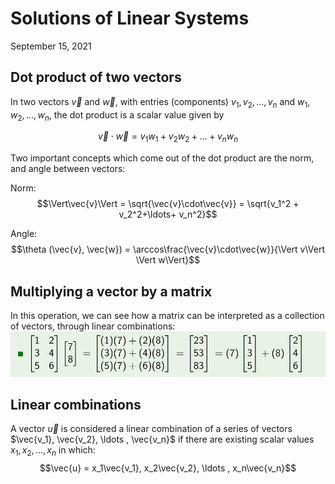 # Solutions of Linear Systems
September 15, 2021

## Dot product of two vectors
In two vectors $\vec{v}$ and $\vec{w}$, with entries (components) $v_1, v_2,\ldots, v_n$ and $w_1, w_2,\ldots, w_n$, the dot product is a scalar value given by

$$\vec{v}\cdot\vec{w} = v_1w_1 + v_2w_2 + \ldots+ v_nw_n$$

Two important concepts which come out of the dot product are the norm, and angle between vectors:

Norm:  
$$\Vert\vec{v}\Vert = \sqrt{\vec{v}\cdot\vec{v}} = \sqrt{v_1^2 + v_2^2+\ldots+ v_n^2}$$

Angle:  
$$\theta (\vec{v}, \vec{w}) = \arccos\frac{\vec{v}\cdot\vec{w}}{\Vert v\Vert \Vert w\Vert}$$

## Multiplying a vector by a matrix
In this operation, we can see how a matrix can be interpreted as a collection of vectors, through linear combinations:
![Matrix by vector multiplication](../images/matrix-by-vector.png)

## Linear combinations
A vector $\vec{u}$ is considered a linear combination of a series of vectors $\vec{v_1}, \vec{v_2}, \ldots , \vec{v_n}$ if there are existing scalar values $x_1, x_2, \ldots, x_n$ in which:
$$\vec{u} = x_1\vec{v_1}, x_2\vec{v_2}, \ldots , x_n\vec{v_n}$$